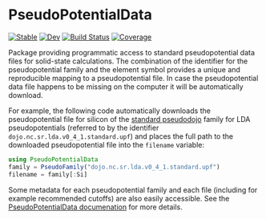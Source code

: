 # PseudoPotentialData

[![Stable](https://img.shields.io/badge/docs-stable-blue.svg)](https://juliamolsim.github.io/PseudoPotentialData.jl/stable/)
[![Dev](https://img.shields.io/badge/docs-dev-blue.svg)](https://juliamolsim.github.io/PseudoPotentialData.jl/dev/)
[![Build Status](https://github.com/JuliaMolSim/PseudoPotentialData.jl/actions/workflows/CI.yml/badge.svg?branch=master)](https://github.com/JuliaMolSim/PseudoPotentialData.jl/actions/workflows/CI.yml?query=branch%3Amaster)
[![Coverage](https://codecov.io/gh/JuliaMolSim/PseudoPotentialData.jl/branch/master/graph/badge.svg)](https://codecov.io/gh/JuliaMolSim/PseudoPotentialData.jl)

Package providing programmatic access
to standard pseudopotential data files for solid-state calculations.
The combination of the identifier for the
pseudopotential family and the element
symbol provides a unique and reproducible mapping to a pseudopotential file.
In case the pseudopotential data file happens to be missing on the computer
it will be automatically download.

For example, the following code automatically downloads the pseudopotential
file for silicon of the [standard pseudodojo](http://www.pseudo-dojo.org/)
family for LDA pseudopotentials (referred to by
the identifier `dojo.nc.sr.lda.v0_4_1.standard.upf`)
and places the full path to the downloaded pseudopotential file
into the `filename` variable:

```julia
using PseudoPotentialData
family = PseudoFamily("dojo.nc.sr.lda.v0_4_1.standard.upf")
filename = family[:Si]
```
Some metadata for each pseudopotential family and each file
(including for example recommended cutoffs) are also easily accessible.
See the [PseudoPotentialData documenation](https://juliamolsim.github.io/PseudoPotentialData.jl/)
for more details.
